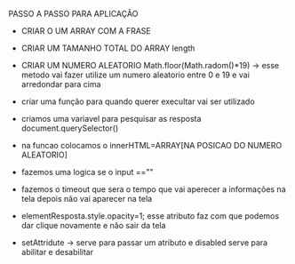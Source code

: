 PASSO A PASSO PARA APLICAÇÃO 
- CRIAR O UM ARRAY COM A FRASE 
- CRIAR UM TAMANHO TOTAL DO ARRAY length
- CRIAR UM NUMERO ALEATORIO Math.floor(Math.radom()*19) -> esse metodo vai fazer utilize um numero aleatorio entre 0 e 19 e vai arredondar para cima

- criar uma função para quando querer execultar vai ser utilizado
- criamos uma variavel para pesquisar as resposta document.querySelector()  
- na funcao colocamos o innerHTML=ARRAY[NA POSICAO DO NUMERO ALEATORIO]
- fazemos uma logica se o input ==""
- fazemos o timeout que sera o tempo que vai aperecer a informações na tela depois não vai aparecer na tela 
- elementResposta.style.opacity=1; esse atributo faz com que podemos dar clique novamente e não sair da tela
- setAttridute -> serve para passar um atributo e disabled serve para abilitar e desabilitar